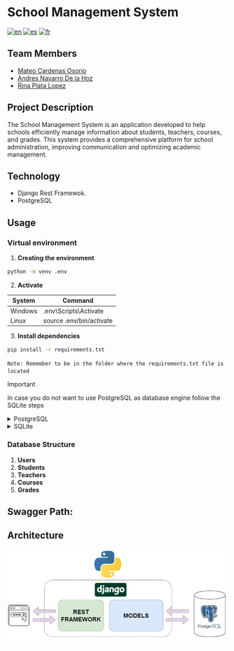 # School Management System

[![en](https://img.shields.io/badge/language-en-red)](https://github.com/mateocar/Gestion_Escolar_back/blob/main/README.en.md)
[![es](https://img.shields.io/badge/language-es-green)](https://github.com/mateocar/Gestion_Escolar_back/blob/main/README.md)
[![fr](https://img.shields.io/badge/language-fr-blue)](https://github.com/mateocar/Gestion_Escolar_back/blob/main/README.fr.md)

## Team Members

- [Mateo Cardenas Osorio](https://github.com/mateocar)
- [Andres Navarro De la Hoz](https://github.com/eldelahoz)
- [Rina Plata Lopez](https://github.com/Rinaplata)

## Project Description

The School Management System is an application developed to help schools efficiently manage information about students, teachers, courses, and grades. This system provides a comprehensive platform for school administration, improving communication and optimizing academic management.

## Technology

- Django Rest Framewok.
- PostgreSQL

## Usage

### Virtual environment

1. **Creating the environment**

```bash
python -m venv .env
```

2. **Activate**

| System  | Command                  |
| ------- | ------------------------ |
| Windows | .env\Scripts\Activate    |
| Linux   | source .env/bin/activate |

3. **Install dependencies**

```bash
pip install -r requirements.txt
```

`Note: Remember to be in the folder where the requirements.txt file is located`

> [!IMPORTANT]
> In case you do not want to use PostgreSQL as database engine follow the SQLite steps

<details>
<summary>PostgreSQL</summary>

1. **Necessary files for PostgreSQL (LOCAL)**

   If you are running a database from PostgreSQL, you need to add the files to the following path depending on your operating system

| System  | File Name        | File Path                                                                            |
| ------- | ---------------- | ------------------------------------------------------------------------------------ |
| Windows | .pg_service.conf | %APPDATA%\postgresql\\.pg_service.conf (SI la carpeta postgresql no existe, crearla) |
| Linux   | .pg_service.conf | ~/.pg_service.conf (Directorio local)                                                |

2. **Create a PostgreSQL container**

   In the `docker-compose.yml` file, there is a configuration for a postgresql-alpine image for local database creation. Make sure to change the following environment variables:

```bash
- POSTGRES_PASSWORD=(Same password as in the .pgpass file)
- POSTGRES_USER=username(Same user as in the .pgpass file)
```

</details>

<details>
<summary>SQLite</summary>

1. **Change Database Engine in settings.py**

In the settings.py file located in `gestion_escolar\settings.py` change the following part of code

```py
...
DATABASES = {
    'default': {
        'ENGINE': 'django.db.backends.postgresql',
        "OPTIONS": {
            "service": "db_service",
            "passfile": ".pgpass",
        },
    }
}
...
```

For this

```py
DATABASES = {
    'default': {
        'ENGINE': 'django.db.backends.sqlite3',
        'NAME': BASE_DIR / "db.sqlite3",
    }
}
```

</details>

### Database Structure

1. **Users**
2. **Students**
3. **Teachers**
4. **Courses**
5. **Grades**

## **Swagger Path:**

## Architecture

![Arquitecutra](./Doc/img/Arquitectura%20Back%20Gestion%20Escolar.jpg)
